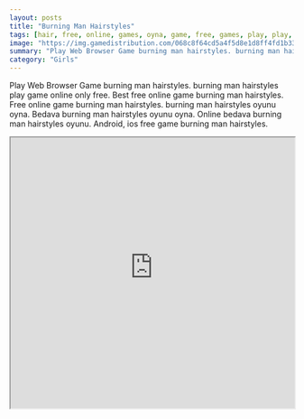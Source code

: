 ```yaml
---
layout: posts
title: "Burning Man Hairstyles"
tags: [hair, free, online, games, oyna, game, free, games, play, play, games]
image: "https://img.gamedistribution.com/068c8f64cd5a4f5d8e1d8ff4fd1b33dd-512x384.jpeg"
summary: "Play Web Browser Game burning man hairstyles. burning man hairstyles play game online only free. Best free online game burning man hairstyles. Free online game burning man hairstyles. burning man hairstyles oyunu oyna. Bedava burning man hairstyles oyunu oyna. Online bedava burning man hairstyles oyunu. Android, ios free game burning man hairstyles."
category: "Girls"
---
```


Play Web Browser Game burning man hairstyles. burning man hairstyles play game online only free. Best free online game burning man hairstyles. Free online game burning man hairstyles. burning man hairstyles oyunu oyna. Bedava burning man hairstyles oyunu oyna. Online bedava burning man hairstyles oyunu. Android, ios free game burning man hairstyles.

<iframe width="100%" height="480px;" src="https://html5.gamedistribution.com/068c8f64cd5a4f5d8e1d8ff4fd1b33dd/"></iframe>
